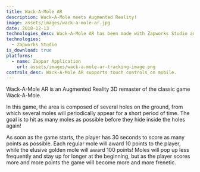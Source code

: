 ```yaml
---
title: Wack-A-Mole AR
description: Wack-A-Mole meets Augmented Reality!
image: assets/images/wack-a-mole-ar.jpg
date: 2018-12-13
technologies_desc: Wack-A-Mole AR has been made with Zapworks Studio and Javascript.
technologies:
  - Zapworks Studio
is_download: true
platforms:
  - name: Zappar Application
    url: assets/images/wack-a-mole-ar-tracking-image.png
controls_desc: Wack-A-Mole AR supports touch controls on mobile.
---
```


Wack-A-Mole AR is an Augmented Reality 3D remaster of the classic game Wack-A-Mole.

In this game, the area is composed of several holes on the ground, from which several moles will periodically appear for a short period of time. The goal is to hit as many moles as possible before they hide inside the holes again!

As soon as the game starts, the player has 30 seconds to score as many points as possible. Each regular mole will award 10 points to the player, while the elusive golden mole will award 100 points! Moles will pop up less frequently and stay up for longer at the beginning, but as the player scores more and more points the game will become more and more frenetic.
